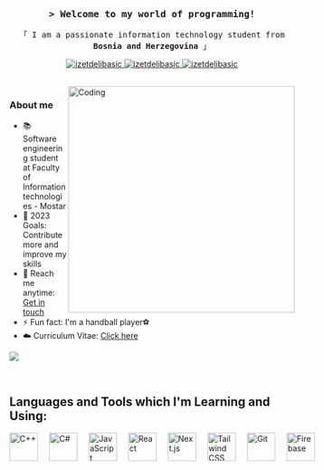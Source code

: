 <!-- Intro  -->
<h3 align="center">
        <samp>&gt; Welcome to my world of programming!</samp>
</h3>


<p align="center"> 
  <samp>
    「 I am a passionate information technology student from <b>Bosnia and Herzegovina</b> 」
   <br>
  </samp>
</p>

<p align="center">
 <a href="https://linkedin.com/in/izet-delibasic" target="_blank">
  <img src="https://img.shields.io/badge/LinkedIn-0077B5?style=for-the-badge&logo=linkedin&logoColor=white" alt="izetdelibasic"/>
 </a>
 <a href="https://instagram.com/delibasic55" target="_blank">
  <img src="https://img.shields.io/badge/Instagram-fe4164?style=for-the-badge&logo=instagram&logoColor=white" alt="izetdelibasic" />
 </a> 
 <a href="https://www.facebook.com/izet.delibasic/" target="_blank">
  <img src="https://img.shields.io/badge/Facebook-20BEFF?&style=for-the-badge&logo=facebook&logoColor=white" alt="izetdelibasic"  />
  </a> 
</p>
<br />

<!-- About Section -->
<img align="right" alt="Coding" width="400" src="https://camo.githubusercontent.com/cae12fddd9d6982901d82580bdf321d81fb299141098ca1c2d4891870827bf17/68747470733a2f2f6d69726f2e6d656469756d2e636f6d2f6d61782f313336302f302a37513379765349765f7430696f4a2d5a2e676966">
<h3>About me</h3>
 
<p>


  

- 📚 Software engineering student at Faculty of Information technologies - Mostar
- 📌 2023 Goals: Contribute more and improve my skills
- 💬 Reach me anytime: <a href="mailto:izetdelibasic55@gmail.com">Get in touch</a>
- ⚡ Fun fact: I'm a handball player⚽
- ☁️ Curriculum Vitae: <a href="https://github.com/IzetDelibasic/IzetDelibasic/raw/main/Izet%20Delibasic%20-%20Curriculum%20Vitae.png">Click here</a>

![](https://komarev.com/ghpvc/?username=IzetDelibasic&color=blue)
</p>
<br/>

## Languages and Tools which I'm Learning and Using:
<div style="display: flex; align-items: center; gap: 20px;">
  <img src="https://user-images.githubusercontent.com/25181517/192106073-90fffafe-3562-4ff9-a37e-c77a2da0ff58.png" width="50" height="50" alt="C++" />
  <img src="https://user-images.githubusercontent.com/25181517/121405384-444d7300-c95d-11eb-959f-913020d3bf90.png" width="50" height="50" alt="C#" />
  <img src="https://user-images.githubusercontent.com/25181517/117447155-6a868a00-af3d-11eb-9cfe-245df15c9f3f.png" width="50" height="50" alt="JavaScript" />
  <img src="https://user-images.githubusercontent.com/25181517/183897015-94a058a6-b86e-4e42-a37f-bf92061753e5.png" width="50" height="50" alt="React" />
  <img src="https://github.com/marwin1991/profile-technology-icons/assets/136815194/5f8c622c-c217-4649-b0a9-7e0ee24bd704" width="50" height="50" alt="Next.js" />
  <img src="https://user-images.githubusercontent.com/25181517/202896760-337261ed-ee92-4979-84c4-d4b829c7355d.png" width="50" height="50" alt="Tailwind CSS" />
  <img src="https://user-images.githubusercontent.com/25181517/192108372-f71d70ac-7ae6-4c0d-8395-51d8870c2ef0.png" width="50" height="50" alt="Git" />
  <img src="https://user-images.githubusercontent.com/25181517/189716855-2c69ca7a-5149-4647-936d-780610911353.png" width="50" height="50" alt="Firebase" />
</div>
<br/>



